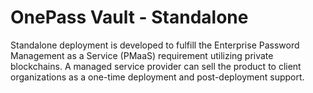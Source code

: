 # OnePass Vault - Standalone
Standalone deployment is developed to fulfill the Enterprise Password Management as a Service (PMaaS) requirement utilizing private blockchains. A managed service provider can sell the product to client organizations as a one-time deployment and post-deployment support.
